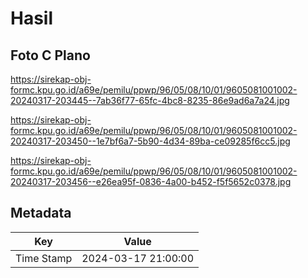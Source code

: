 # Hasil

## Foto C Plano

https://sirekap-obj-formc.kpu.go.id/a69e/pemilu/ppwp/96/05/08/10/01/9605081001002-20240317-203445--7ab36f77-65fc-4bc8-8235-86e9ad6a7a24.jpg

https://sirekap-obj-formc.kpu.go.id/a69e/pemilu/ppwp/96/05/08/10/01/9605081001002-20240317-203450--1e7bf6a7-5b90-4d34-89ba-ce09285f6cc5.jpg

https://sirekap-obj-formc.kpu.go.id/a69e/pemilu/ppwp/96/05/08/10/01/9605081001002-20240317-203456--e26ea95f-0836-4a00-b452-f5f5652c0378.jpg


## Metadata

| Key        | Value               |
| ---------- | ------------------- |
| Time Stamp | 2024-03-17 21:00:00 |



